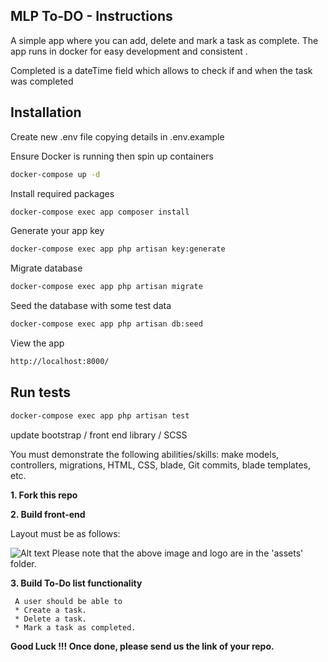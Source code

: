 ## MLP To-DO - Instructions

A simple app where you can add, delete and mark a task as complete. The app runs in docker for easy development and consistent .

Completed is a dateTime field which allows to check if and when the task was completed

## Installation

Create new .env file copying details in .env.example

Ensure Docker is running then spin up containers

```bash
docker-compose up -d
```

Install required packages

```bash
docker-compose exec app composer install
```

Generate your app key

```bash
docker-compose exec app php artisan key:generate
```

Migrate database

```bash
docker-compose exec app php artisan migrate
```

Seed the database with some test data

```bash
docker-compose exec app php artisan db:seed
```

View the app

```bash
http://localhost:8000/
```

## Run tests

```bash
docker-compose exec app php artisan test
```

update bootstrap / front end library / SCSS

You must demonstrate the following abilities/skills: make models, controllers, migrations, HTML, CSS, blade, Git commits, blade templates, etc.

**1. Fork this repo**

**2. Build front-end**

Layout must be as follows:

![Alt text](assets/site-layout.png?raw=true "Title")
Please note that the above image and logo are in the 'assets' folder.

**3. Build To-Do list functionality**

     A user should be able to
     * Create a task.
     * Delete a task.
     * Mark a task as completed.

**Good Luck !!! Once done, please send us the link of your repo.**
